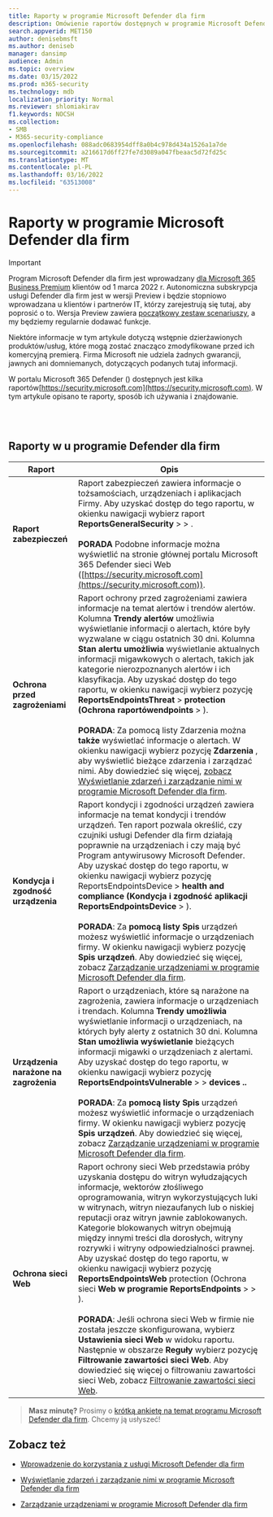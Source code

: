 ```yaml
---
title: Raporty w programie Microsoft Defender dla firm
description: Omówienie raportów dostępnych w programie Microsoft Defender dla firm
search.appverid: MET150
author: denisebmsft
ms.author: deniseb
manager: dansimp
audience: Admin
ms.topic: overview
ms.date: 03/15/2022
ms.prod: m365-security
ms.technology: mdb
localization_priority: Normal
ms.reviewer: shlomiakirav
f1.keywords: NOCSH
ms.collection:
- SMB
- M365-security-compliance
ms.openlocfilehash: 088adc0683954dff8a0b4c978d434a1526a1a7de
ms.sourcegitcommit: a216617d6ff27fe7d3089a047fbeaac5d72fd25c
ms.translationtype: MT
ms.contentlocale: pl-PL
ms.lasthandoff: 03/16/2022
ms.locfileid: "63513008"
---
```

# <a name="reports-in-microsoft-defender-for-business"></a>Raporty w programie Microsoft Defender dla firm

> [!IMPORTANT]
> Program Microsoft Defender dla firm jest wprowadzany [dla Microsoft 365 Business Premium](../../business-premium/index.md) klientów od 1 marca 2022 r. Autonomiczna subskrypcja usługi Defender dla firm jest w wersji Preview i będzie stopniowo wprowadzana u klientów i partnerów IT, [](https://aka.ms/mdb-preview) którzy zarejestrują się tutaj, aby poprosić o to. Wersja Preview zawiera [początkowy zestaw scenariuszy](mdb-tutorials.md#try-these-preview-scenarios), a my będziemy regularnie dodawać funkcje.
> 
> Niektóre informacje w tym artykule dotyczą wstępnie dzierżawionych produktów/usług, które mogą zostać znacząco zmodyfikowane przed ich komercyjną premierą. Firma Microsoft nie udziela żadnych gwarancji, jawnych ani domniemanych, dotyczących podanych tutaj informacji. 

W portalu Microsoft 365 Defender () dostępnych jest kilka raportów[https://security.microsoft.com](https://security.microsoft.com). W tym artykule opisano te raporty, sposób ich używania i znajdowanie.

<br/><br/>

## <a name="reports-in-defender-for-business"></a>Raporty w u programie Defender dla firm

|Raport  |Opis  |
|---------|---------|
| **Raport zabezpieczeń**  | Raport zabezpieczeń zawiera informacje o tożsamościach, urządzeniach i aplikacjach Firmy. Aby uzyskać dostęp do tego raportu, w okienku nawigacji wybierz raport **ReportsGeneralSecurity** >  > . <br/><br/>**PORADA** Podobne informacje można wyświetlić na stronie głównej portalu Microsoft 365 Defender sieci Web ([https://security.microsoft.com](https://security.microsoft.com)). |
| **Ochrona przed zagrożeniami**  | Raport ochrony przed zagrożeniami zawiera informacje na temat alertów i trendów alertów. Kolumna **Trendy alertów** umożliwia wyświetlanie informacji o alertach, które były wyzwalane w ciągu ostatnich 30 dni. Kolumna **Stan alertu umożliwia** wyświetlanie aktualnych informacji migawkowych o alertach, takich jak kategorie nierozpoznanych alertów i ich klasyfikacja. Aby uzyskać dostęp do tego raportu, w okienku nawigacji wybierz pozycję **ReportsEndpointsThreat** >  **protection (Ochrona raportówendpoints** > ). <br/><br/>**PORADA**: Za pomocą listy Zdarzenia można **także** wyświetlać informacje o alertach. W okienku nawigacji wybierz pozycję **Zdarzenia** , aby wyświetlić bieżące zdarzenia i zarządzać nimi. Aby dowiedzieć się więcej, [zobacz Wyświetlanie zdarzeń i zarządzanie nimi w programie Microsoft Defender dla firm](mdb-view-manage-incidents.md). |
| **Kondycja i zgodność urządzenia** | Raport kondycji i zgodności urządzeń zawiera informacje na temat kondycji i trendów urządzeń. Ten raport pozwala określić, czy czujniki usługi Defender dla firm działają poprawnie na urządzeniach i czy mają być Program antywirusowy Microsoft Defender. Aby uzyskać dostęp do tego raportu, w okienku nawigacji wybierz pozycję ReportsEndpointsDevice  > **health and compliance (Kondycja i zgodność aplikacji ReportsEndpointsDevice** > ). <br/><br/>**PORADA**: Za **pomocą listy Spis** urządzeń możesz wyświetlić informacje o urządzeniach firmy. W okienku nawigacji wybierz pozycję **Spis urządzeń**. Aby dowiedzieć się więcej, zobacz [Zarządzanie urządzeniami w programie Microsoft Defender dla firm](mdb-manage-devices.md). |
| **Urządzenia narażone na zagrożenia** | Raport o urządzeniach, które są narażone na zagrożenia, zawiera informacje o urządzeniach i trendach. Kolumna **Trendy umożliwia** wyświetlanie informacji o urządzeniach, na których były alerty z ostatnich 30 dni. Kolumna **Stan umożliwia wyświetlanie** bieżących informacji migawki o urządzeniach z alertami. Aby uzyskać dostęp do tego raportu, w okienku nawigacji wybierz pozycję **ReportsEndpointsVulnerable** >  >  **devices ..**<br/><br/>**PORADA**: Za **pomocą listy Spis** urządzeń możesz wyświetlić informacje o urządzeniach firmy. W okienku nawigacji wybierz pozycję **Spis urządzeń**. Aby dowiedzieć się więcej, zobacz [Zarządzanie urządzeniami w programie Microsoft Defender dla firm](mdb-manage-devices.md). |
| **Ochrona sieci Web** | Raport ochrony sieci Web przedstawia próby uzyskania dostępu do witryn wyłudzających informacje, wektorów złośliwego oprogramowania, witryn wykorzystujących luki w witrynach, witryn niezaufanych lub o niskiej reputacji oraz witryn jawnie zablokowanych. Kategorie blokowanych witryn obejmują między innymi treści dla dorosłych, witryny rozrywki i witryny odpowiedzialności prawnej. Aby uzyskać dostęp do tego raportu, w okienku nawigacji wybierz pozycję **ReportsEndpointsWeb** protection (Ochrona sieci **Web w programie** **ReportsEndpoints** >  > ).<br/><br/>**PORADA**: Jeśli ochrona sieci Web w firmie nie została jeszcze skonfigurowana, wybierz **Ustawienia sieci Web** w widoku raportu. Następnie w obszarze **Reguły** wybierz pozycję **Filtrowanie zawartości sieci Web**. Aby dowiedzieć się więcej o filtrowaniu zawartości sieci Web, zobacz [Filtrowanie zawartości sieci Web](../defender-endpoint/web-content-filtering.md). |

>
> **Masz minutę?**
> Prosimy o <a href="https://microsoft.qualtrics.com/jfe/form/SV_0JPjTPHGEWTQr4y" target="_blank">krótką ankietę na temat programu Microsoft Defender dla firm</a>. Chcemy ją usłyszeć!
>

## <a name="see-also"></a>Zobacz też

- [Wprowadzenie do korzystania z usługi Microsoft Defender dla firm](mdb-get-started.md)

- [Wyświetlanie zdarzeń i zarządzanie nimi w programie Microsoft Defender dla firm](mdb-view-manage-incidents.md)

- [Zarządzanie urządzeniami w programie Microsoft Defender dla firm](mdb-manage-devices.md)